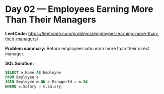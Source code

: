 
# Day 02 — Employees Earning More Than Their Managers
**LeetCode:** https://leetcode.com/problems/employees-earning-more-than-their-managers/

**Problem summary:** Return employees who earn more than their direct manager.

**SQL Solution:**
```sql
SELECT e.Name AS Employee
FROM Employee e
JOIN Employee m ON e.ManagerId = m.Id
WHERE e.Salary > m.Salary;
